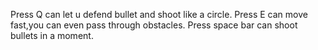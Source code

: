 Press Q can let u defend bullet and shoot like a circle.
Press E can move fast,you can even pass through obstacles.
Press space bar can shoot bullets in a moment.
